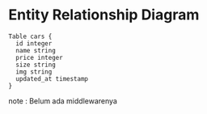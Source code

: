 # Entity Relationship Diagram

```
Table cars {
  id integer
  name string
  price integer
  size string
  img string
  updated_at timestamp
}
```

note : Belum ada middlewarenya